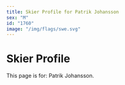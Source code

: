 ```yaml
---
title: Skier Profile for Patrik Johansson
sex: "M"
id: "1760"
image: "/img/flags/swe.svg" 
---
```


# Skier Profile

This page is for: Patrik Johansson.
    